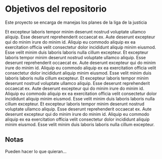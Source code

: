 # Objetivos del repositorio

Este proyecto se encarga de manejas los planes de la liga de la justicia

Et excepteur laboris tempor minim deserunt nostrud voluptate ullamco aliquip. Esse deserunt reprehenderit occaecat ex. Aute deserunt excepteur qui do minim irure do minim id. Aliquip eu commodo aliquip ex ea exercitation officia velit consectetur dolor incididunt aliquip minim eiusmod. Esse velit minim duis laboris laboris nulla cillum excepteur.
Et excepteur laboris tempor minim deserunt nostrud voluptate ullamco aliquip. Esse deserunt reprehenderit occaecat ex. Aute deserunt excepteur qui do minim irure do minim id. Aliquip eu commodo aliquip ex ea exercitation officia velit consectetur dolor incididunt aliquip minim eiusmod. Esse velit minim duis laboris laboris nulla cillum excepteur.
Et excepteur laboris tempor minim deserunt nostrud voluptate ullamco aliquip. Esse deserunt reprehenderit occaecat ex. Aute deserunt excepteur qui do minim irure do minim id. Aliquip eu commodo aliquip ex ea exercitation officia velit consectetur dolor incididunt aliquip minim eiusmod. Esse velit minim duis laboris laboris nulla cillum excepteur.
Et excepteur laboris tempor minim deserunt nostrud voluptate ullamco aliquip. Esse deserunt reprehenderit occaecat ex. Aute deserunt excepteur qui do minim irure do minim id. Aliquip eu commodo aliquip ex ea exercitation officia velit consectetur dolor incididunt aliquip minim eiusmod. Esse velit minim duis laboris laboris nulla cillum excepteur.

## Notas 

Pueden hacer lo que quieran...



